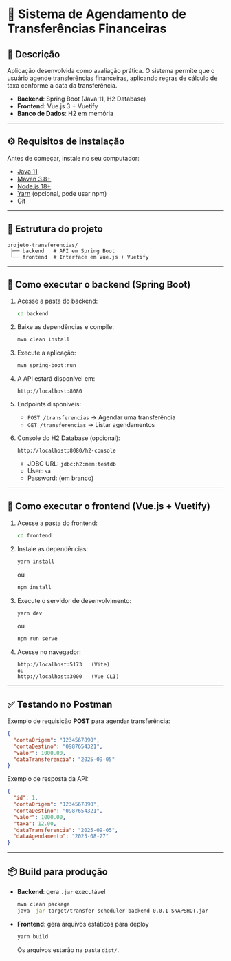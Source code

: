 
# 📌 Sistema de Agendamento de Transferências Financeiras  

## 📝 Descrição
Aplicação desenvolvida como avaliação prática. O sistema permite que o usuário agende transferências financeiras, aplicando regras de cálculo de taxa conforme a data da transferência.  

- **Backend**: Spring Boot (Java 11, H2 Database)  
- **Frontend**: Vue.js 3 + Vuetify  
- **Banco de Dados**: H2 em memória  

---

## ⚙️ Requisitos de instalação
Antes de começar, instale no seu computador:

- [Java 11](https://adoptium.net/temurin/releases/)  
- [Maven 3.8+](https://maven.apache.org/download.cgi)  
- [Node.js 18+](https://nodejs.org/en/download/)  
- [Yarn](https://classic.yarnpkg.com/lang/en/docs/install/) (opcional, pode usar npm)  
- Git  

---

## 📂 Estrutura do projeto
```
projeto-transferencias/
 ├── backend   # API em Spring Boot
 └── frontend  # Interface em Vue.js + Vuetify
```

---

## 🚀 Como executar o backend (Spring Boot)
1. Acesse a pasta do backend:  
   ```bash
   cd backend
   ```

2. Baixe as dependências e compile:  
   ```bash
   mvn clean install
   ```

3. Execute a aplicação:  
   ```bash
   mvn spring-boot:run
   ```

4. A API estará disponível em:  
   ```
   http://localhost:8080
   ```

5. Endpoints disponíveis:  
   - `POST /transferencias` → Agendar uma transferência  
   - `GET /transferencias` → Listar agendamentos  

6. Console do H2 Database (opcional):  
   ```
   http://localhost:8080/h2-console
   ```
   - JDBC URL: `jdbc:h2:mem:testdb`  
   - User: `sa`  
   - Password: (em branco)  

---

## 🎨 Como executar o frontend (Vue.js + Vuetify)
1. Acesse a pasta do frontend:  
   ```bash
   cd frontend
   ```

2. Instale as dependências:  
   ```bash
   yarn install
   ```
   ou  
   ```bash
   npm install
   ```

3. Execute o servidor de desenvolvimento:  
   ```bash
   yarn dev
   ```
   ou  
   ```bash
   npm run serve
   ```

4. Acesse no navegador:  
   ```
   http://localhost:5173   (Vite)
   ou
   http://localhost:3000   (Vue CLI)
   ```

---

## ✅ Testando no Postman
Exemplo de requisição **POST** para agendar transferência:

```json
{
  "contaOrigem": "1234567890",
  "contaDestino": "0987654321",
  "valor": 1000.00,
  "dataTransferencia": "2025-09-05"
}
```

Exemplo de resposta da API:
```json
{
  "id": 1,
  "contaOrigem": "1234567890",
  "contaDestino": "0987654321",
  "valor": 1000.00,
  "taxa": 12.00,
  "dataTransferencia": "2025-09-05",
  "dataAgendamento": "2025-08-27"
}
```

---

## 📦 Build para produção
- **Backend**: gera `.jar` executável  
  ```bash
  mvn clean package
  java -jar target/transfer-scheduler-backend-0.0.1-SNAPSHOT.jar
  ```
- **Frontend**: gera arquivos estáticos para deploy  
  ```bash
  yarn build
  ```
  Os arquivos estarão na pasta `dist/`.
